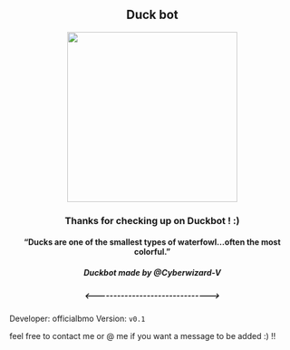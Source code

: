<h2 align="center">Duck bot</h2>
<p align="center">
  <img 
    width="300"
    height="300"
    src="https://user-images.githubusercontent.com/31287869/170974546-6310d09b-5908-4fc9-8c3f-42ce49935f0f.gif"
  >
</p>

<h3 align="center">Thanks for checking up on Duckbot ! :)</h3>
<h4 align="center">“Ducks are one of the smallest types of waterfowl…often the most colorful.”</h4>
<h5 align="center">Duckbot made by @Cyberwizard-V</h5>
<h5 align="center"><-------------------------------></h5>

Developer: officialbmo
Version: `v0.1`  

feel free to contact me or @ me if you want a message to be added :) !!

